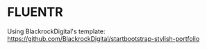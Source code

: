 # FLUENTR

Using BlackrockDigital's template: https://github.com/BlackrockDigital/startbootstrap-stylish-portfolio
